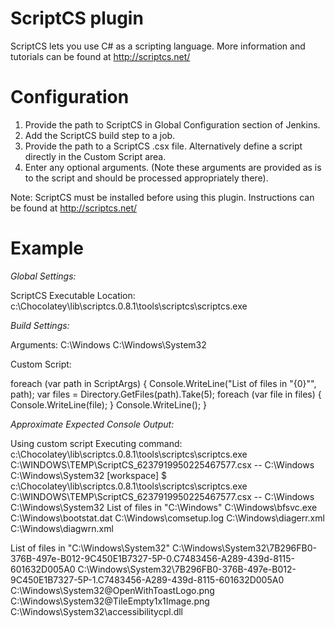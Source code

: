 ScriptCS plugin
===============

ScriptCS lets you use C# as a scripting language. More information and tutorials can be found at http://scriptcs.net/

Configuration
=============

1. Provide the path to ScriptCS in Global Configuration section of Jenkins.
2. Add the ScriptCS build step to a job.
3. Provide the path to a ScriptCS .csx file. Alternatively define a script directly in the Custom Script area.
4. Enter any optional arguments. (Note these arguments are provided as is to the script and should be processed appropriately there).

Note: ScriptCS must be installed before using this plugin. Instructions can be found at http://scriptcs.net/

Example
=======

*Global Settings:*

ScriptCS Executable Location: c:\Chocolatey\lib\scriptcs.0.8.1\tools\scriptcs\scriptcs.exe

*Build Settings:*

Arguments: C:\Windows C:\Windows\System32

Custom Script:

foreach (var path in ScriptArgs)
{
	Console.WriteLine("List of files in \"{0}\"", path);
	var files = Directory.GetFiles(path).Take(5);
	foreach (var file in files)
	{
		Console.WriteLine(file);
	}
	Console.WriteLine();
}

*Approximate Expected Console Output:*

Using custom script
Executing command: c:\Chocolatey\lib\scriptcs.0.8.1\tools\scriptcs\scriptcs.exe C:\WINDOWS\TEMP\ScriptCS_6237919950225467577.csx -- C:\Windows C:\Windows\System32
[workspace] $ c:\Chocolatey\lib\scriptcs.0.8.1\tools\scriptcs\scriptcs.exe C:\WINDOWS\TEMP\ScriptCS_6237919950225467577.csx -- C:\Windows C:\Windows\System32
List of files in "C:\Windows"
C:\Windows\bfsvc.exe
C:\Windows\bootstat.dat
C:\Windows\comsetup.log
C:\Windows\diagerr.xml
C:\Windows\diagwrn.xml

List of files in "C:\Windows\System32"
C:\Windows\System32\7B296FB0-376B-497e-B012-9C450E1B7327-5P-0.C7483456-A289-439d-8115-601632D005A0
C:\Windows\System32\7B296FB0-376B-497e-B012-9C450E1B7327-5P-1.C7483456-A289-439d-8115-601632D005A0
C:\Windows\System32\@OpenWithToastLogo.png
C:\Windows\System32\@TileEmpty1x1Image.png
C:\Windows\System32\accessibilitycpl.dll